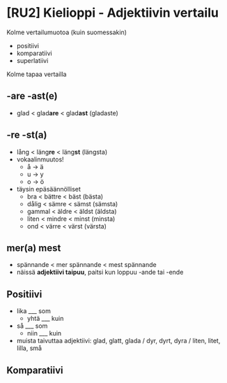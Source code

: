 # [RU2] Kielioppi - Adjektiivin vertailu

Kolme vertailumuotoa (kuin suomessakin)
- positiivi
- komparatiivi
- superlatiivi

Kolme tapaa vertailla
## -are -ast(e)
- glad < glad**are** < glad**ast** (gladaste)

## -re -st(a)
- lång < läng**re** < läng**st** (längsta)
- vokaalinmuutos!
  - å -> ä
  - u -> y
  - o -> ö
- täysin epäsäännölliset
  - bra < bättre < bäst (bästa)
  - dålig < sämre < sämst (sämsta)
  - gammal < äldre < äldst (äldsta)
  - liten < mindre < minst (minsta)
  - ond < värre < värst (värsta)
  
## mer(a) mest
- spännande < mer spännande < mest spännande
- näissä **adjektiivi taipuu**, paitsi kun loppuu -ande tai -ende

## Positiivi
- lika ___ som
  - yhtä ___ kuin
- så ___ som
  - niin ___ kuin
- muista taivuttaa adjektiivi: glad, glatt, glada / dyr, dyrt, dyra / liten, litet, lilla, små

## Komparatiivi
